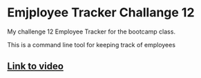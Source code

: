 # Emjployee Tracker Challange 12

My challenge 12 Employee Tracker for the bootcamp class.

This is a command line tool for keeping track of employees

## [Link to video](https://drive.google.com/file/d/1MwwR4lCZKpTIJ0bKbhK5PoEHNj3cwzt-/view)
